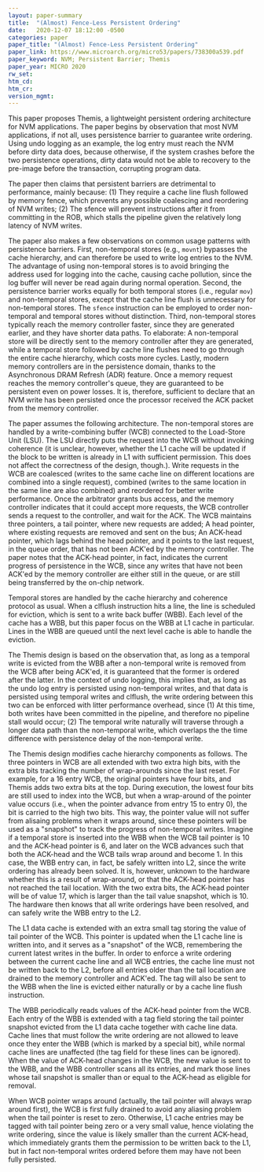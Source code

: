 ```yaml
---
layout: paper-summary
title:  "(Almost) Fence-Less Persistent Ordering"
date:   2020-12-07 18:12:00 -0500
categories: paper
paper_title: "(Almost) Fence-Less Persistent Ordering"
paper_link: https://www.microarch.org/micro53/papers/738300a539.pdf
paper_keyword: NVM; Persistent Barrier; Themis
paper_year: MICRO 2020
rw_set:
htm_cd:
htm_cr:
version_mgmt:
---
```


This paper proposes Themis, a lightweight persistent ordering architecture for NVM applications. The paper begins by
observation that most NVM applications, if not all, uses persistence barrier to guarantee write ordering. Using undo
logging as an example, the log entry must reach the NVM before dirty data does, because otherwise, if the system
crashes before the two persistence operations, dirty data would not be able to recovery to the pre-image before
the transaction, corrupting program data.

The paper then claims that persistent barriers are detrimental to performance, mainly because: (1) They require a 
cache line flush followed by memory fence, which prevents any possible coalescing and reordering of NVM writes;
(2) The sfence will prevent instructions after it from committing in the ROB, which stalls the pipeline given the
relatively long latency of NVM writes. 

The paper also makes a few observations on common usage patterns with persistence barriers. First, non-temporal stores
(e.g., ``movnt``) bypasses the cache hierarchy, and can therefore be used to write log entries to the NVM. The advantage
of using non-temporal stores is to avoid bringing the address used for logging into the cache, causing cache pollution,
since the log buffer will never be read again during normal operation.
Second, the persistence barrier works equally for both temporal stores (i.e., regular ``mov``) and non-temporal stores,
except that the cache line flush is unnecessary for non-temporal stores.
The ``sfence`` instruction can be employed to order non-temporal and temporal stores without distinction.
Third, non-temporal stores typically reach the memory controller faster, since they are generated earlier, and they 
have shorter data paths. To elaborate: A non-temporal store will be directly sent to the memory controller after
they are generated, while a temporal store followed by cache line flushes need to go through the entire cache hierarchy,
which costs more cycles. 
Lastly, modern memory controllers are in the persistence domain, thanks to the Asynchronous DRAM Refresh (ADR) feature.
Once a memory request reaches the memory controller's queue, they are guaranteed to be persistent even on power losses.
It is, therefore, sufficient to declare that an NVM write has been persisted once the processor received the ACK
packet from the memory controller.

The paper assumes the following architecture. The non-temporal stores are handled by a write-combining buffer (WCB)
connected to the Load-Store Unit (LSU). The LSU directly puts the request into the WCB without invoking coherence
(it is unclear, however, whether the L1 cache will be updated if the block to be written is already in L1 with
sufficient permission. This does not affect the correctness of the design, though.).
Write requests in the WCB are coalesced (writes to the same cache line on different locations are combined into a 
single request), combined (writes to the same location in the same line are also combined) and reordered for better
write performance. Once the arbitrator grants bus access, and the memory controller indicates that it could accept
more requests, the WCB controller sends a request to the controller, and wait for the ACK.
The WCB maintains three pointers, a tail pointer, where new requests are added; A head pointer, where existing requests 
are removed and sent on the bus; An ACK-head pointer, which lags behind the head pointer, and it points to the last
request, in the queue order, that has not been ACK'ed by the memory controller. 
The paper notes that the ACK-head pointer, in fact, indicates the current progress of persistence in the WCB, since any
writes that have not been ACK'ed by the memory controller are either still in the queue, or are still being transferred
by the on-chip network.

Temporal stores are handled by the cache hierarchy and coherence protocol as usual. When a clflush instruction hits a 
line, the line is scheduled for eviction, which is sent to a write back buffer (WBB). Each level of the cache has a WBB,
but this paper focus on the WBB at L1 cache in particular. Lines in the WBB are queued until the next level cache is
able to handle the eviction.

The Themis design is based on the observation that, as long as a temporal write is evicted from the WBB after a 
non-temporal write is removed from the WCB after being ACK'ed, it is guaranteed that the former is ordered after 
the latter. In the context of undo logging, this implies that, as long as the undo log entry is persisted using 
non-temporal writes, and that data is persisted using temporal writes and clflush, the write ordering between this
two can be enforced with litter performance overhead, since (1) At this time, both writes have been committed in the 
pipeline, and therefore no pipeline stall would occur; (2) The temporal write naturally will traverse through a 
longer data path than the non-temporal write, which overlaps the the time difference with persistence delay of the 
non-temporal write.

The Themis design modifies cache hierarchy components as follows. The three pointers in WCB are all extended with two 
extra high bits, with the extra bits tracking the number of wrap-arounds since the last reset. For example, for a 16
entry WCB, the original pointers have four bits, and Themis adds two extra bits at the top. During execution, the 
lowest four bits are still used to index into the WCB, but when a wrap-around of the pointer value occurs (i.e., when
the pointer advance from entry 15 to entry 0), the bit is carried to the high two bits. This way, the pointer value
will not suffer from alisaing problems when it wraps around, since these pointers will be used as a "snapshot" to track 
the progress of non-temporal writes. Imagine if a temporal store is inserted into the WBB when the WCB tail pointer is 
10 and the ACK-head pointer is 6, and later on the WCB advances such that both the ACK-head and the WCB tails wrap
around and become 1. In this case, the WBB entry can, in fact, be safely written into L2, since the write ordering 
has already been solved. It is, however, unknown to the hardware whether this is a result of wrap-around, or that the 
ACK-head pointer has not reached the tail location. With the two extra bits, the ACK-head pointer will be of value
17, which is larger than the tail value snapshot, which is 10. The hardware then knows that all write orderings have 
been resolved, and can safely write the WBB entry to the L2.

The L1 data cache is extended with an extra small tag storing the value of tail pointer of the WCB. This pointer is 
updated when the L1 cache line is written into, and it serves as a "snapshot" of the WCB, remembering the current latest
writes in the buffer. In order to enforce a write ordering between the current cache line and all WCB entries, the 
cache line must not be written back to the L2, before all entries older than the tail location are drained to the 
memory controller and ACK'ed. The tag will also be sent to the WBB when the line is evicted either naturally or by a
cache line flush instruction.

The WBB periodically reads values of the ACK-head pointer from the WCB. Each entry of the WBB is extended with a tag 
field storing the tail pointer snapshot evicted from the L1 data cache together with cache line data.
Cache lines that must follow the write ordering are not allowed to leave once they enter the WBB (which is marked by a 
special bit), while normal cache lines are unaffected (the tag field for these lines can be ignored).
When the value of ACK-head changes in the WCB, the new value is sent to the WBB, and the WBB controller scans all
its entries, and mark those lines whose tail snapshot is smaller than or equal to the ACK-head as eligible for removal.

When WCB pointer wraps around (actually, the tail pointer will always wrap around first), the WCB is first fully drained
to avoid any aliasing problem when the tail pointer is reset to zero. Otherwise, L1 cache entries may be tagged with
tail pointer being zero or a very small value, hence violating the write ordering, since the value is likely
smaller than the current ACK-head, which immediately grants them the permission to be written back to the L1, but in 
fact non-temporal writes ordered before them may have not been fully persisted.
